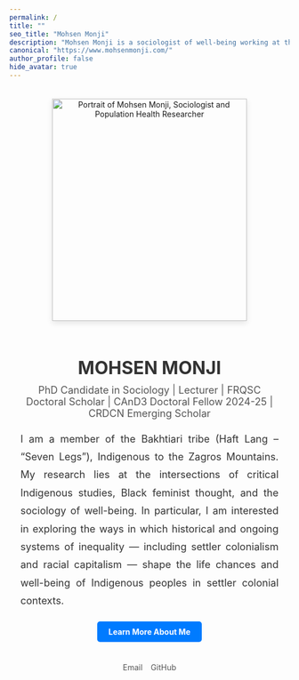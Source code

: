 ```yaml
---
permalink: /
title: ""
seo_title: "Mohsen Monji"
description: "Mohsen Monji is a sociologist of well-being working at the intersections of critical Indigenous studies, Black feminist thought."
canonical: "https://www.mohsenmonji.com/"
author_profile: false
hide_avatar: true
---
```


<div style="text-align:center; margin-top:50px; max-width:800px; margin:auto; padding:20px;">

  <!-- Profile Image -->
  <div>
    <img src="images/mohsen-monji-profile.webp"
         alt="Portrait of Mohsen Monji, Sociologist and Population Health Researcher"
         style="width:350px; height:400px; object-fit:cover;
                box-shadow:0 4px 10px rgba(0,0,0,0.1); margin-bottom:20px;">
  </div>

  <!-- Name -->
  <h1 style="color:#333; font-size:32px; margin-bottom:10px;">MOHSEN MONJI</h1>
  
  <!-- Subtitle -->
  <p style="font-size: 18px; margin-top: 5px; color: #555;">
    PhD Candidate in Sociology | Lecturer | FRQSC Doctoral Scholar | CAnD3 Doctoral Fellow 2024-25 | CRDCN Emerging Scholar
  </p>
  
  <!-- Description -->
<p style="font-size:18px; color:#333; text-align:justify; line-height:1.8; margin:20px 0;">
  I am a member of the Bakhtiari tribe (Haft Lang – “Seven Legs”), Indigenous to the Zagros Mountains. My research lies at the intersections of critical Indigenous studies, Black feminist thought, and the sociology of well-being. In particular, I am interested in exploring the ways in which historical and ongoing systems of inequality — including settler colonialism and racial capitalism — shape the life chances and well-being of Indigenous peoples in settler colonial contexts.
</p>
<!-- Button -->
  <div style="margin-bottom:20px;">
    <a href="/about-me/"
       style="display:inline-block; padding:10px 20px; background-color:#007BFF;
              color:white; text-decoration:none; border-radius:5px; font-weight:bold;">
      Learn More About Me
    </a>
  </div>

  <!-- Social Media Links -->
<div style="display:flex; justify-content:center; gap:15px; margin-bottom:20px; flex-wrap:wrap;">

  <div style="text-align:center;">
    <a href="mailto:mohsen.monji@concordia.ca" target="_blank" style="text-decoration:none;">
      <i class="fas fa-envelope" style="color:#D14836; font-size:30px;"></i><br>
      <span style="font-size:14px; color:#555;">Email</span>
    </a>
  </div>

  <div style="text-align:center;">
    <a href="https://github.com/Mohsnmonji" target="_blank" style="text-decoration:none;">
      <i class="fab fa-github" style="color:#333; font-size:30px;"></i><br>
      <span style="font-size:14px; color:#555;">GitHub</span>
    </a>
  </div>

</div>